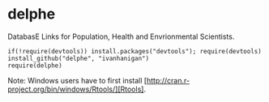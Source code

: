 delphe
======

DatabasE Links for Population, Health and Envrionmental Scientists.

```{r}
if(!require(devtools)) install.packages("devtools"); require(devtools)
install_github("delphe", "ivanhanigan")
require(delphe)
```

Note: Windows users have to first install [http://cran.r-project.org/bin/windows/Rtools/][Rtools].